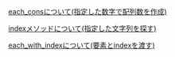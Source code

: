 [each_consについて(指定した数字で配列数を作成)](https://docs.ruby-lang.org/ja/latest/method/Enumerable/i/each_cons.html)

[indexメソッドについて(指定した文字列を探す)](https://docs.ruby-lang.org/ja/latest/method/String/i/index.htmls)

[each_with_indexについて(要素とindexを渡す)](https://docs.ruby-lang.org/ja/latest/method/Enumerable/i/each_with_index.html)
